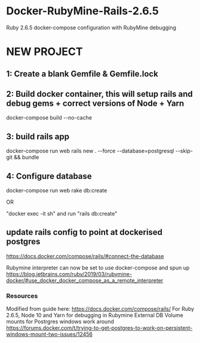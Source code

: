 # Docker-RubyMine-Rails-2.6.5
Ruby 2.6.5 docker-compose configuration with RubyMine debugging

# NEW PROJECT
## 1: Create a blank Gemfile & Gemfile.lock

## 2: Build docker container, this will setup rails and debug gems + correct versions of Node + Yarn

docker-compose build --no-cache

## 3: build rails app
docker-compose run web rails new . --force --database=postgresql --skip-git && bundle

## 4: Configure database
docker-compose run web rake db:create

OR

"docker exec -it sh" and run "rails db:create"

## update rails config to point at dockerised postgres
https://docs.docker.com/compose/rails/#connect-the-database

Rubymine interpreter can now be set to use docker-compose and spun up
https://blog.jetbrains.com/ruby/2019/03/rubymine-docker/#use_docker_docker_compose_as_a_remote_interpreter


### Resources
Modified from guide here: https://docs.docker.com/compose/rails/
For Ruby 2.6.5, Node 10 and Yarn for debugging in Rubymine
External DB Volume mounts for Postrgres windows work around
  https://forums.docker.com/t/trying-to-get-postgres-to-work-on-persistent-windows-mount-two-issues/12456
  
